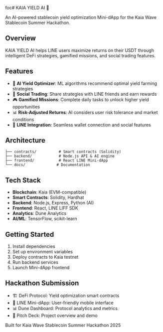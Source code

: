 foc# KAIA YIELD AI 🤖

An AI-powered stablecoin yield optimization Mini-dApp for the Kaia Wave Stablecoin Summer Hackathon.

## Overview

KAIA YIELD AI helps LINE users maximize returns on their USDT through intelligent DeFi strategies, gamified missions, and social trading features.

## Features

- 🤖 **AI Yield Optimizer**: ML algorithms recommend optimal yield farming strategies
- 👥 **Social Trading**: Share strategies with LINE friends and earn rewards  
- 🎮 **Gamified Missions**: Complete daily tasks to unlock higher yield opportunities
- 📊 **Risk-Adjusted Returns**: AI considers user risk tolerance and market conditions
- 📱 **LINE Integration**: Seamless wallet connection and social features

## Architecture

```
├── contracts/          # Smart contracts (Solidity)
├── backend/            # Node.js API & AI engine
├── frontend/           # React LINE Mini-dApp
└── docs/              # Documentation
```

## Tech Stack

- **Blockchain**: Kaia (EVM-compatible)
- **Smart Contracts**: Solidity, Hardhat
- **Backend**: Node.js, Express, Python (AI)
- **Frontend**: React, LINE LIFF SDK
- **Analytics**: Dune Analytics
- **AI/ML**: TensorFlow, scikit-learn

## Getting Started

1. Install dependencies
2. Set up environment variables
3. Deploy contracts to Kaia testnet
4. Run backend services
5. Launch Mini-dApp frontend

## Hackathon Submission

- 🏗️ DeFi Protocol: Yield optimization smart contracts
- 📱 LINE Mini-dApp: User-friendly mobile interface
- 📊 Dune Dashboard: Protocol analytics and metrics
- 🎯 Pitch Deck: Project overview and demo

Built for Kaia Wave Stablecoin Summer Hackathon 2025